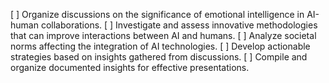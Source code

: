 [ ] Organize discussions on the significance of emotional intelligence in AI-human collaborations.
[ ] Investigate and assess innovative methodologies that can improve interactions between AI and humans.
[ ] Analyze societal norms affecting the integration of AI technologies.
[ ] Develop actionable strategies based on insights gathered from discussions.
[ ] Compile and organize documented insights for effective presentations.